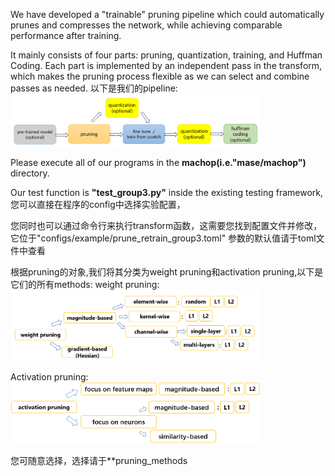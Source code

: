 We have developed a "trainable" pruning pipeline which could automatically prunes and compresses the network, while achieving comparable performance after training.

It mainly consists of four parts: pruning, quantization, training, and Huffman Coding. Each part is implemented by an independent pass in the transform, which makes the pruning process flexible as we can select and combine passes as needed.
以下是我们的pipeline:
<img src="imgs/overall_pipeline.png" width=400>

Please execute all of our programs in the **machop(i.e."mase/machop")** directory.

Our test function is **"test_group3.py"** inside the existing testing framework,您可以直接在程序的config中选择实验配置，

您同时也可以通过命令行来执行transform函数，这需要您找到配置文件并修改，它位于"configs/example/prune_retrain_group3.toml"
参数的默认值请于toml文件中查看

根据pruning的对象,我们将其分类为weight pruning和activation pruning,以下是它们的所有methods:
weight pruning:
<img src="imgs/weight_wise.png" width=400>

Activation pruning:
<img src="imgs/activation_pruning.png" width=400>

您可随意选择，选择请于**pruning_methods


